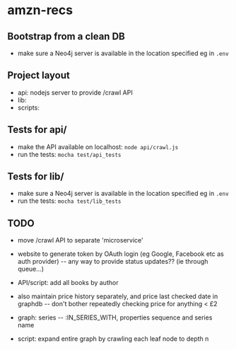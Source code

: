 # amzn-recs

## Bootstrap from a clean DB
* make sure a Neo4j server is available in the location specified eg in `.env`  

## Project layout
- api: nodejs server to provide /crawl API
- lib:
- scripts: 

## Tests for api/
* make the API available on localhost: `node api/crawl.js`
* run the tests: `mocha test/api_tests`

## Tests for lib/
* make sure a Neo4j server is available in the location specified eg in `.env`  
* run the tests: `mocha test/lib_tests`

## TODO
- move /crawl API to separate 'microservice'
- website to generate token by OAuth login (eg Google, Facebook etc as auth provider)
-- any way to provide status updates?? (ie through queue...)

- API/script: add all books by author

- also maintain price history separately, and price last checked date in graphdb
-- don't bother repeatedly checking price for anything < £2

- graph: series -- :IN_SERIES_WITH, properties sequence and series name

- script: expand entire graph by crawling each leaf node to depth n